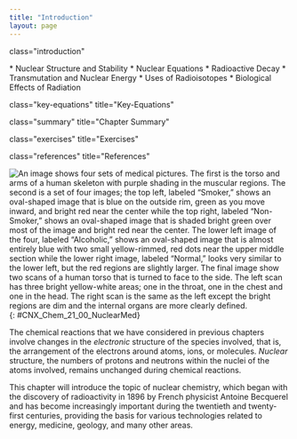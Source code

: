 ```yaml
---
title: "Introduction"
layout: page
---
```



<cnx-pi data-type="cnx.flag.introduction"> class="introduction" </cnx-pi>

<div data-type="abstract" markdown="1">
* Nuclear Structure and Stability
* Nuclear Equations
* Radioactive Decay
* Transmutation and Nuclear Energy
* Uses of Radioisotopes
* Biological Effects of Radiation

</div>

<cnx-pi data-type="cnx.eoc">class="key-equations" title="Key-Equations"</cnx-pi>

<cnx-pi data-type="cnx.eoc">class="summary" title="Chapter Summary"</cnx-pi>

<cnx-pi data-type="cnx.eoc">class="exercises" title="Exercises"</cnx-pi>

<cnx-pi data-type="cnx.eoc">class="references" title="References"</cnx-pi>

 ![An image shows four sets of medical pictures. The first is the torso and arms of a human skeleton with purple shading in the muscular regions. The second is a set of four images; the top left, labeled &#x201C;Smoker,&#x201D; shows an oval-shaped image that is blue on the outside rim, green as you move inward, and bright red near the center while the top right, labeled &#x201C;Non-Smoker,&#x201D; shows an oval-shaped image that is shaded bright green over most of the image and bright red near the center. The lower left image of the four, labeled &#x201C;Alcoholic,&#x201D; shows an oval-shaped image that is almost entirely blue with two small yellow-rimmed, red dots near the upper middle section while the lower right image, labeled &#x201C;Normal,&#x201D; looks very similar to the lower left, but the red regions are slightly larger. The final image show two scans of a human torso that is turned to face to the side. The left scan has three bright yellow-white areas; one in the throat, one in the chest and one in the head. The right scan is the same as the left except the bright regions are dim and the internal organs are more clearly defined.](../resources/CNX_Chem_21_00_NuclearMed.jpg "Nuclear chemistry provides the basis for many useful diagnostic and therapeutic methods in medicine, such as these positron emission tomography (PET) scans. The PET/computed tomography scan on the left shows muscle activity. The brain scans in the center show chemical differences in dopamine signaling in the brains of addicts and nonaddicts. The images on the right show an oncological application of PET scans to identify lymph node metastasis."){: #CNX_Chem_21_00_NuclearMed}

The chemical reactions that we have considered in previous chapters involve changes in the *electronic* structure of the species involved, that is, the arrangement of the electrons around atoms, ions, or molecules. *Nuclear* structure, the numbers of protons and neutrons within the nuclei of the atoms involved, remains unchanged during chemical reactions.

This chapter will introduce the topic of nuclear chemistry, which began with the discovery of radioactivity in 1896 by French physicist Antoine Becquerel and has become increasingly important during the twentieth and twenty-first centuries, providing the basis for various technologies related to energy, medicine, geology, and many other areas.


